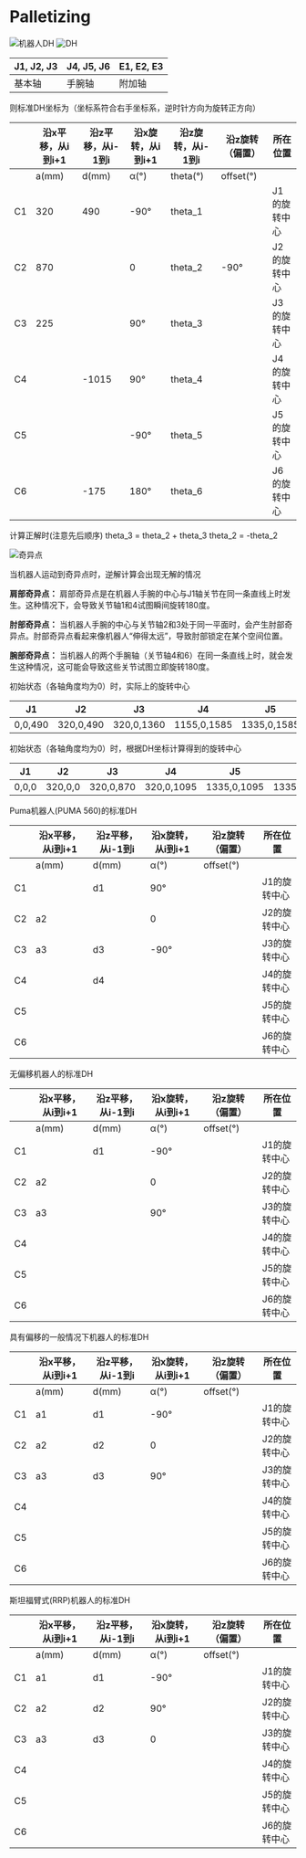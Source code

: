 # Palletizing

![机器人DH](../images/Palletizing/机器人DH.png)
![DH](../images/Palletizing/DH.png)

| J1, J2, J3 | J4, J5, J6 | E1, E2, E3 |
| ---------- | ---------- | ---------- |
| 基本轴     | 手腕轴     | 附加轴     |

则标准DH坐标为（坐标系符合右手坐标系，逆时针方向为旋转正方向）

|     | 沿x平移，从i到i+1 | 沿z平移，从i-1到i | 沿x旋转，从i到i+1 | 沿z旋转，从i-1到i | 沿z旋转（偏置） | 所在位置     |
| --- | ----------------- | ----------------- | ----------------- | ----------------- | --------------- | ------------ |
|     | a(mm)             | d(mm)             | α(°)              | theta(°)          | offset(°)       |              |
| C1  | 320               | 490               | -90°              | theta_1           |                 | J1的旋转中心 |
| C2  | 870               |                   | 0                 | theta_2           | -90°            | J2的旋转中心 |
| C3  | 225               |                   | 90°               | theta_3           |                 | J3的旋转中心 |
| C4  |                   | -1015             | 90°               | theta_4           |                 | J4的旋转中心 |
| C5  |                   |                   | -90°              | theta_5           |                 | J5的旋转中心 |
| C6  |                   | -175              | 180°              | theta_6           |                 | J6的旋转中心 |

计算正解时(注意先后顺序)
theta_3 = theta_2 + theta_3
theta_2 = -theta_2

![奇异点](../images/Palletizing/奇异点.png)

当机器人运动到奇异点时，逆解计算会出现无解的情况

**肩部奇异点：** 肩部奇异点是在机器人手腕的中心与J1轴关节在同一条直线上时发生。这种情况下，会导致关节轴1和4试图瞬间旋转180度。

**肘部奇异点：** 当机器人手腕的中心与关节轴2和3处于同一平面时，会产生肘部奇异点。肘部奇异点看起来像机器人“伸得太远”，导致肘部锁定在某个空间位置。

**腕部奇异点：** 当机器人的两个手腕轴（关节轴4和6）在同一条直线上时，就会发生这种情况，这可能会导致这些关节试图立即旋转180度。

初始状态（各轴角度均为0）时，实际上的旋转中心

| J1      | J2        | J3         | J4          | J5          | J6          |
| ------- | --------- | ---------- | ----------- | ----------- | ----------- |
| 0,0,490 | 320,0,490 | 320,0,1360 | 1155,0,1585 | 1335,0,1585 | 1510,0,1585 |

初始状态（各轴角度均为0）时，根据DH坐标计算得到的旋转中心

| J1    | J2      | J3        | J4         | J5          | J6          |
| ----- | ------- | --------- | ---------- | ----------- | ----------- |
| 0,0,0 | 320,0,0 | 320,0,870 | 320,0,1095 | 1335,0,1095 | 1335,0,1095 |

Puma机器人(PUMA 560)的标准DH

|     | 沿x平移，从i到i+1 | 沿z平移，从i-1到i | 沿x旋转，从i到i+1 | 沿z旋转（偏置） | 所在位置     |
| --- | ----------------- | ----------------- | ----------------- | --------------- | ------------ |
|     | a(mm)             | d(mm)             | α(°)              | offset(°)       |              |
| C1  |                   | d1                | 90°               |                 | J1的旋转中心 |
| C2  | a2                |                   | 0                 |                 | J2的旋转中心 |
| C3  | a3                | d3                | -90°              |                 | J3的旋转中心 |
| C4  |                   | d4                |                   |                 | J4的旋转中心 |
| C5  |                   |                   |                   |                 | J5的旋转中心 |
| C6  |                   |                   |                   |                 | J6的旋转中心 |

无偏移机器人的标准DH

|     | 沿x平移，从i到i+1 | 沿z平移，从i-1到i | 沿x旋转，从i到i+1 | 沿z旋转（偏置） | 所在位置     |
| --- | ----------------- | ----------------- | ----------------- | --------------- | ------------ |
|     | a(mm)             | d(mm)             | α(°)              | offset(°)       |              |
| C1  |                   | d1                | -90°              |                 | J1的旋转中心 |
| C2  | a2                |                   | 0                 |                 | J2的旋转中心 |
| C3  | a3                |                   | 90°               |                 | J3的旋转中心 |
| C4  |                   |                   |                   |                 | J4的旋转中心 |
| C5  |                   |                   |                   |                 | J5的旋转中心 |
| C6  |                   |                   |                   |                 | J6的旋转中心 |

具有偏移的一般情况下机器人的标准DH

|     | 沿x平移，从i到i+1 | 沿z平移，从i-1到i | 沿x旋转，从i到i+1 | 沿z旋转（偏置） | 所在位置     |
| --- | ----------------- | ----------------- | ----------------- | --------------- | ------------ |
|     | a(mm)             | d(mm)             | α(°)              | offset(°)       |              |
| C1  | a1                | d1                | -90°              |                 | J1的旋转中心 |
| C2  | a2                | d2                | 0                 |                 | J2的旋转中心 |
| C3  | a3                | d3                | 90°               |                 | J3的旋转中心 |
| C4  |                   |                   |                   |                 | J4的旋转中心 |
| C5  |                   |                   |                   |                 | J5的旋转中心 |
| C6  |                   |                   |                   |                 | J6的旋转中心 |

斯坦福臂式(RRP)机器人的标准DH

|     | 沿x平移，从i到i+1 | 沿z平移，从i-1到i | 沿x旋转，从i到i+1 | 沿z旋转（偏置） | 所在位置     |
| --- | ----------------- | ----------------- | ----------------- | --------------- | ------------ |
|     | a(mm)             | d(mm)             | α(°)              | offset(°)       |              |
| C1  | a1                | d1                | -90°              |                 | J1的旋转中心 |
| C2  | a2                | d2                | 90°               |                 | J2的旋转中心 |
| C3  | a3                | d3                | 0                 |                 | J3的旋转中心 |
| C4  |                   |                   |                   |                 | J4的旋转中心 |
| C5  |                   |                   |                   |                 | J5的旋转中心 |
| C6  |                   |                   |                   |                 | J6的旋转中心 |
